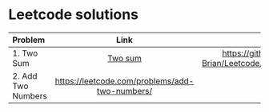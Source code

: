 # Leetcode solutions

| Problem | Link | C | Python |
| :---------- | :-----------: | :--------: | ----: |
| 1. Two Sum | [Two sum](https://leetcode.com/problems/two-sum/) | https://github.com/Motari-Brian/Leetcode/blob/code/two_sum.c |
| 2. Add Two Numbers | https://leetcode.com/problems/add-two-numbers/ |
